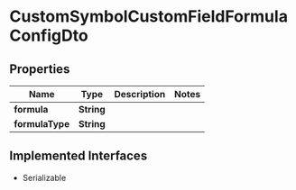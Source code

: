 

# CustomSymbolCustomFieldFormulaConfigDto


## Properties

Name | Type | Description | Notes
------------ | ------------- | ------------- | -------------
**formula** | **String** |  | 
**formulaType** | **String** |  | 


## Implemented Interfaces

* Serializable


